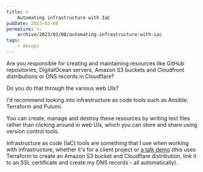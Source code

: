 ```yaml
---
title: >
    Automating infrastructure with IaC
pubDate: 2023-03-08
permalink: >-
    archive/2023/03/08/automating-infrastructure-with-iac
tags:
    - devops
---
```


Are you responsible for creating and maintaining resources like GitHub repositories, DigitalOcean servers, Amazon S3 buckets and Cloudfront distributions or DNS records in Cloudflare?

Do you do that through the various web UIs?

I'd recommend looking into infrastructure as code tools such as Ansible, Terraform and Pulumi.

You can create, manage and destroy these resources by writing text files rather than clicking around in web UIs, which you can store and share using version control tools.

Infrastructure as code (IaC) tools are something that I use when working with infrastructure, whether it's for a client project or [a talk demo](https://github.com/opdavies/rebuilding-acquia/blob/4efe94398f4d8715d22ca677756beb36017d4e74/main.tf) (this uses Terraform to create an Amazon S3 bucket and Cloudflare distribution, link it to an SSL certificate and create my DNS records - all automatically).

